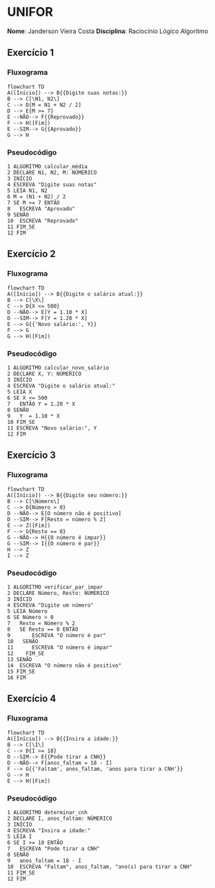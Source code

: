 # UNIFOR

**Nome**: Janderson Vieira Costa
**Disciplina**: Raciocínio Lógico Algoritmo

## Exercício 1
### Fluxograma
````mermaid
flowchart TD
A([Início]) --> B{{Digite suas notas:}}
B --> C[\N1, N2\]
C --> D[M = N1 + N2 / 2]
D --> E{M >= 7}
E --NÃO--> F{{Reprovado}}
F --> H([Fim])
E --SIM--> G{{Aprovado}}
G --> H
````
### Pseudocódigo
````
1 ALGORITMO calcular_média
2 DECLARE N1, N2, M: NÚMERICO
3 INÍCIO
4 ESCREVA "Digite suas notas" 
5 LEIA N1, N2
6 M = (N1 + N2) / 2
7 SE M >= 7 ENTÃO
8 	ESCREVA "Aprovado"
9 SENÃO
10 	ESCREVA "Reprovado"
11 FIM_SE
12 FIM
````

## Exercício 2
### Fluxograma
````mermaid
flowchart TD
A([Início]) --> B{{Digite o salário atual:}}
B --> C[\X\]
C --> D{X <= 500}
D --NÃO--> E[Y = 1.10 * X]
D --SIM--> F[Y = 1.20 * X]
E --> G{{'Novo salário:', Y}}
F --> G
G --> H([Fim])
````
### Pseudocódigo
````
1 ALGORITMO calcular_novo_salário
2 DECLARE X, Y: NÚMERICO
3 INÍCIO
4 ESCREVA "Digite o salário atual:" 
5 LEIA X
6 SE X <= 500
7 	ENTÃO Y = 1.20 * X
8 SENÃO
9 	Y  = 1.10 * X
10 FIM_SE
11 ESCREVA "Novo salário:", Y
12 FIM
````

## Exercício 3
### Fluxograma
````mermaid
flowchart TD
A([Início]) --> B{{Digite seu número:}}
B --> C[\Número\]
C --> D{Número > 0}
D --NÃO--> E[O número não é positivo]
D --SIM--> F[Resto = número % 2]
E --> Z([Fim])
F --> G{Resto == 0}
G --NÃO--> H{{O número é impar}}
G --SIM--> I{{O número é par}}
H --> Z
I --> Z
````
### Pseudocódigo
````
1 ALGORITMO verificar_par_impar
2 DECLARE Número, Resto: NÚMERICO
3 INÍCIO
4 ESCREVA "Digite um número" 
5 LEIA Número
6 SE Número > 0
7 	Resto = Número % 2
8   SE Resto == 0 ENTÃO
9 		ESCREVA "O número é par"
10   SENÃO
11 		ESCREVA "O número é impar"
12    FIM_SE
13 SENÃO
14 	ESCREVA "O número não é positivo"
15 FIM_SE
16 FIM
````

## Exercício 4
### Fluxograma
````mermaid
flowchart TD
A([Início]) --> B{{Insira a idade:}}
B --> C[\I\]
C --> D{I >= 18}
D --SIM--> E{{Pode tirar a CNH}}
D --NÃO--> F[anos_faltam = 18 - I]
F --> G{{'Faltam', anos_faltam, 'anos para tirar a CNH'}}
G --> H
E --> H([Fim])
````
### Pseudocódigo
````
1 ALGORITMO determinar_cnh
2 DECLARE I, anos_faltam: NÚMERICO
3 INÍCIO
4 ESCREVA "Insira a idade:" 
5 LEIA I
6 SE I >= 18 ENTÃO
7 	ESCREVA "Pode tirar a CNH"
8 SENÃO
9 	anos_faltam = 18 - I
10 	ESCREVA "Faltam", anos_faltam, "ano(s) para tirar a CNH"
11 FIM_SE
12 FIM
````
